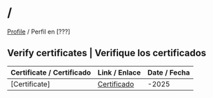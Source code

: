 #  /  


 [Profile](#) / Perfil en [???]





## Verify certificates  |  Verifique los certificados

| Certificate / Certificado  |  Link / Enlace            | Date / Fecha |
|----------------------------|---------------------------|--------------|
| [Certificate]              |  [Certificado](#)         |      -2025   |